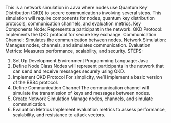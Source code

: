 This is a network simulation in Java where nodes use Quantum Key Distribution (QKD) to secure communications involving several steps. This simulation will require components for nodes, quantum key distribution protocols, communication channels, and evaluation metrics. 
Key Components
Node: Represents a participant in the network.
QKD Protocol: Implements the QKD protocol for secure key exchange.
Communication Channel: Simulates the communication between nodes.
Network Simulation: Manages nodes, channels, and simulates communication.
Evaluation Metrics: Measures performance, scalability, and security.
STEPS:
1. Set Up Development Environment
Programming Language: Java
2. Define Node Class
Nodes will represent participants in the network that can send and receive messages securely using QKD.
3. Implement QKD Protocol
For simplicity, we’ll implement a basic version of the BB84 protocol.
4. Define Communication Channel
The communication channel will simulate the transmission of keys and messages between nodes.
5. Create Network Simulation
Manage nodes, channels, and simulate communication.
6. Evaluation Metrics
Implement evaluation metrics to assess performance, scalability, and resistance to attack vectors.
